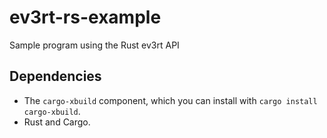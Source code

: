# ev3rt-rs-example
Sample program using the Rust ev3rt API

## Dependencies

- The `cargo-xbuild` component, which you can install with `cargo install cargo-xbuild`.
- Rust and Cargo.
